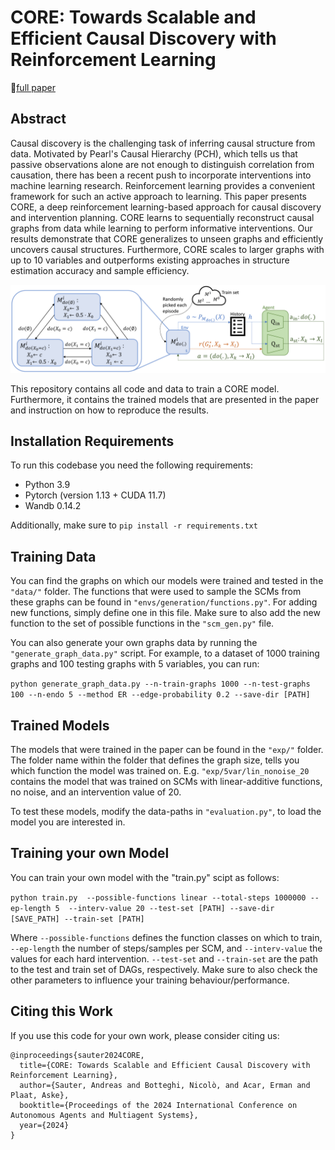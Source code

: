 # CORE: Towards Scalable and Efficient Causal Discovery with Reinforcement Learning
📖[full paper](https://arxiv.org/abs/2401.16974)

## Abstract 
Causal discovery is the challenging task of inferring causal structure from data. Motivated by Pearl's Causal Hierarchy (PCH), which tells us that passive observations alone are not enough to distinguish correlation from causation, there has been a recent push to incorporate interventions into machine learning research. Reinforcement learning provides a convenient framework for such an active approach to learning. This paper presents CORE, a deep reinforcement learning-based approach for causal discovery and intervention planning. CORE learns to sequentially reconstruct causal graphs from data while learning to perform informative interventions. Our results demonstrate that CORE generalizes to unseen graphs and efficiently uncovers causal structures. Furthermore, CORE scales to larger graphs with up to 10 variables and outperforms existing approaches in structure estimation accuracy and sample efficiency.

![](overview.png)

This repository contains all code and data to train a CORE model. Furthermore, it contains the trained models that are 
presented in the paper and instruction on how to reproduce the results.

## Installation Requirements
To run this codebase you need the following requirements:
* Python 3.9
* Pytorch (version 1.13 + CUDA 11.7)
* Wandb 0.14.2

Additionally, make sure to `pip install -r requirements.txt`

## Training Data
You can find the graphs on which our models were trained and tested in the `"data/"` folder. The functions
that were used to sample the SCMs from these graphs can be found in `"envs/generation/functions.py"`. For 
adding new functions, simply define one in this file. Make sure to also add the new function to the set 
of possible functions in the `"scm_gen.py"` file.

You can also generate your own graphs data by running the `"generate_graph_data.py"` script. For example, to 
a dataset of 1000 training graphs and 100 testing graphs with 5 variables, you can run:

`python generate_graph_data.py --n-train-graphs 1000 --n-test-graphs 100 --n-endo 5 --method ER --edge-probability 0.2 --save-dir [PATH]`

## Trained Models
The models that were trained in the paper can be found in the `"exp/"` folder. The folder name within the folder 
that defines the graph size, tells you which function the model was trained on. E.g. `"exp/5var/lin_nonoise_20` contains 
the model that was trained on SCMs with linear-additive functions, no noise, and an intervention value of 20. 

To test these models, modify the data-paths in `"evaluation.py"`, to load the model you are interested in.

## Training your own Model
You can train your own model with the "train.py" scipt as follows:

`python train.py  --possible-functions linear --total-steps 1000000 --ep-length 5  --interv-value 20 --test-set [PATH] --save-dir [SAVE_PATH] --train-set [PATH]`

Where `--possible-functions` defines the function classes on which to train, `--ep-length` the number of steps/samples 
per SCM, and `--interv-value` the values for each hard intervention. `--test-set` and `--train-set` are the path to the
test and train set of DAGs, respectively. Make sure to also check the other parameters to influence your training 
behaviour/performance.

## Citing this Work
If you use this code for your own work, please consider citing us:

````
@inproceedings{sauter2024CORE,
  title={CORE: Towards Scalable and Efficient Causal Discovery with Reinforcement Learning},
  author={Sauter, Andreas and Botteghi, Nicolò, and Acar, Erman and Plaat, Aske},
  booktitle={Proceedings of the 2024 International Conference on Autonomous Agents and Multiagent Systems},
  year={2024}
}
````
